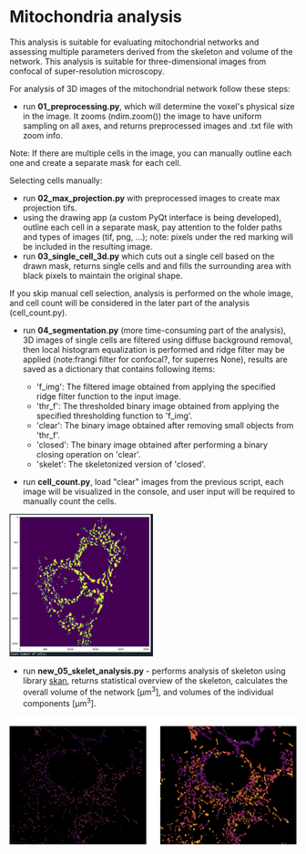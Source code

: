 # Mitochondria analysis


This analysis is suitable for evaluating mitochondrial networks and assessing multiple parameters derived from the skeleton and volume of the network. This analysis is suitable for three-dimensional images from confocal of super-resolution microscopy.

For analysis of 3D images of the mitochondrial network follow these steps:
- run **01_preprocessing.py**, which will determine the voxel's physical size in the image. It zooms (ndim.zoom()) the image to have uniform sampling on all axes, and returns preprocessed images and .txt file with zoom info.

Note: If there are multiple cells in the image, you can manually outline each one and create a separate mask for each cell.

Selecting cells manually:
- run **02_max_projection.py** with preprocessed images to create max projection tifs.
- using the drawing app (a custom PyQt interface is being developed), outline each cell in a separate mask, pay attention to the folder paths and types of images (tif, png, ...); note: pixels under the red marking will be included in the resulting image.
- run **03_single_cell_3d.py** which cuts out a single cell based on the drawn mask, returns single cells and and fills the surrounding area with black pixels to maintain the original shape. 

If you skip manual cell selection, analysis is performed on the whole image, and cell count will be considered in the later part of the analysis (cell_count.py).

- run **04_segmentation.py** (more time-consuming part of the analysis), 3D images of single cells are filtered using diffuse background removal, then local histogram equalization is performed and ridge filter may be applied (note:frangi filter for confocal?, for superres None), results are saved as a dictionary that contains following items:
    - 'f_img': The filtered image obtained from applying the specified ridge filter function to the input image.
    - 'thr_f': The thresholded binary image obtained from applying the specified thresholding function to 'f_img'.
    - 'clear': The binary image obtained after removing small objects from 'thr_f'.
    - 'closed': The binary image obtained after performing a binary closing operation on 'clear'.
    - 'skelet': The skeletonized version of 'closed'.

- run **cell_count.py**, load "clear" images from the previous script, each  image will be visualized in the console, and user input will be required to manually count the cells.
  
<img src="imgs/count_cells.png" width=50% height=50%>

- run **new_05_skelet_analysis.py** - performs analysis of skeleton using library [skan](https://skeleton-analysis.org/stable/), returns statistical overview of the skeleton, calculates the overall volume of the network [&micro;m<sup>3</sup>], and volumes of the individual components [&micro;m<sup>3</sup>].

![cell_mito_skelet+skelet](imgs/skeleton.png)



